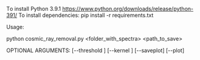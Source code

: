 
Tо install Python 3.9.1 https://www.python.org/downloads/release/python-391/
To install dependencies: pip install -r requirements.txt

Usage: 

python cosmic_ray_removal.py <folder_with_spectra>  <path_to_save> 

OPTIONAL ARGUMENTS: 
[--threshold <THRESHOLD>]
[--kernel <KERNEL>]
[--saveplot] 
[--plot]